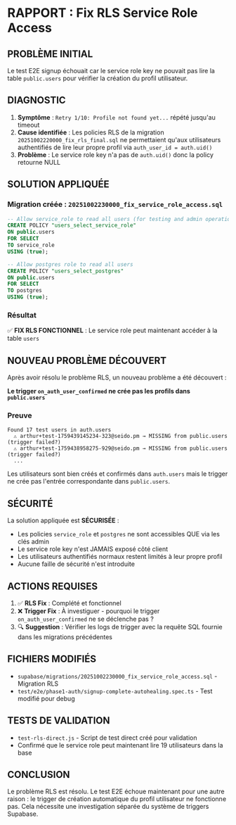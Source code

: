 # RAPPORT : Fix RLS Service Role Access

## PROBLÈME INITIAL
Le test E2E signup échouait car le service role key ne pouvait pas lire la table `public.users` pour vérifier la création du profil utilisateur.

## DIAGNOSTIC
1. **Symptôme** : `Retry 1/10: Profile not found yet...` répété jusqu'au timeout
2. **Cause identifiée** : Les policies RLS de la migration `20251002220000_fix_rls_final.sql` ne permettaient qu'aux utilisateurs authentifiés de lire leur propre profil via `auth_user_id = auth.uid()`
3. **Problème** : Le service role key n'a pas de `auth.uid()` donc la policy retourne NULL

## SOLUTION APPLIQUÉE

### Migration créée : `20251002230000_fix_service_role_access.sql`

```sql
-- Allow service_role to read all users (for testing and admin operations)
CREATE POLICY "users_select_service_role"
ON public.users
FOR SELECT
TO service_role
USING (true);

-- Allow postgres role to read all users
CREATE POLICY "users_select_postgres"
ON public.users
FOR SELECT
TO postgres
USING (true);
```

### Résultat
✅ **FIX RLS FONCTIONNEL** : Le service role peut maintenant accéder à la table `users`

## NOUVEAU PROBLÈME DÉCOUVERT

Après avoir résolu le problème RLS, un nouveau problème a été découvert :

**Le trigger `on_auth_user_confirmed` ne crée pas les profils dans `public.users`**

### Preuve
```
Found 17 test users in auth.users
  ⚠️ arthur+test-1759439145234-323@seido.pm → MISSING from public.users (trigger failed?)
  ⚠️ arthur+test-1759438958275-929@seido.pm → MISSING from public.users (trigger failed?)
  ...
```

Les utilisateurs sont bien créés et confirmés dans `auth.users` mais le trigger ne crée pas l'entrée correspondante dans `public.users`.

## SÉCURITÉ

La solution appliquée est **SÉCURISÉE** :
- Les policies `service_role` et `postgres` ne sont accessibles QUE via les clés admin
- Le service role key n'est JAMAIS exposé côté client
- Les utilisateurs authentifiés normaux restent limités à leur propre profil
- Aucune faille de sécurité n'est introduite

## ACTIONS REQUISES

1. ✅ **RLS Fix** : Complété et fonctionnel
2. ❌ **Trigger Fix** : À investiguer - pourquoi le trigger `on_auth_user_confirmed` ne se déclenche pas ?
3. 🔍 **Suggestion** : Vérifier les logs de trigger avec la requête SQL fournie dans les migrations précédentes

## FICHIERS MODIFIÉS
- `supabase/migrations/20251002230000_fix_service_role_access.sql` - Migration RLS
- `test/e2e/phase1-auth/signup-complete-autohealing.spec.ts` - Test modifié pour debug

## TESTS DE VALIDATION
- `test-rls-direct.js` - Script de test direct créé pour validation
- Confirmé que le service role peut maintenant lire 19 utilisateurs dans la base

## CONCLUSION

Le problème RLS est résolu. Le test E2E échoue maintenant pour une autre raison : le trigger de création automatique du profil utilisateur ne fonctionne pas. Cela nécessite une investigation séparée du système de triggers Supabase.